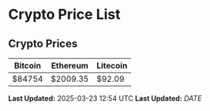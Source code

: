 # Crypto Price List

## Crypto Prices
| Bitcoin | Ethereum | Litecoin |
| ------- | -------- | -------- |
| $84754 | $2009.35 | $92.09 |
**Last Updated:** 2025-03-23 12:54 UTC
**Last Updated:** $DATE$
